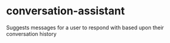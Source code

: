 # conversation-assistant

Suggests messages for a user to respond with based upon their conversation history
